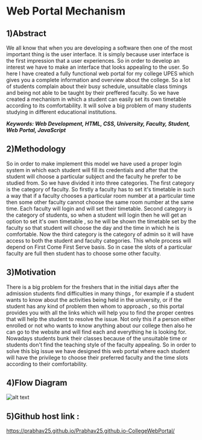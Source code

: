 # Web Portal Mechanism

## 1)Abstract

We all know that when you are developing a software then one of the most important thing is the user interface. It is simply because user interface is the first impression that a user experiences. So in order to develop an interest we have to make an interface that looks appealing to the user. So here I have created a fully functional web portal for my college UPES which gives you a complete information and overview about the college. So a lot of students complain about their busy schedule, unsuitable class timings and being not able to be taught by their preffered faculty. So we have created a mechanism in which a student can easily set its own timetable according to its comfortability. It will solve a big problem of many students studying in different educational institutions.

<b><i>Keywords: Web Development, HTML, CSS, University, Faculty, Student, Web Portal, JavaScript</i></b>

## 2)Methodology

So in order to make implement this model we have used a proper login system in which each student will fill its credentials and after that the student will choose a particular subject and the faculty he prefer to be studied from. So we have divided it into three categories. The first category is the category of faculty. So firstly a faculty has to set it's timetable in such a way that if a faculty chooses a particular room number at a particular time then some other faculty cannot choose the same room number at the same time. Each faculty will login and will set their timetable. Second category is the category of students, so when a student will login then he will get an option to set it's own timetable , so he will be shown the timetable set by the faculty so that student will choose the day and the time in which he is comfortable. Now the third category is the category of admin so it will have access to both the student and faculty categories. This whole process will depend on First Come First Serve basis. So in case the slots of a particular faculty are full then student has to choose some other faculty.

## 3)Motivation

There is a big problem for the freshers that in the initial days after the admission students find difficulties in many things , for example if a student wants to know about the activities being held in the university, or if the student has any kind of problem then whom to approach , so this portal provides you with all the links which will help you to find the proper centres that will help the student to resolve the issue. Not only this if a person either enrolled or not who wants to know anything about our college then also he can go to the website and will find each and everything he is looking for. Nowadays students bunk their classes because of the unsuitable time or students don't find the teaching style of the faculty appealing. So in order to solve this big issue we have designed this web portal where each student will have the privilege to choose their preferred faculty and the time slots according to their comfortability. 

## 4)Flow Diagram

![alt text](https://github.com/Prabhav25/Prabhav25.github.io-CollegeWebPortal/blob/main/Workflow%20dfd.png)

## 5)Github host link :
 https://prabhav25.github.io/Prabhav25.github.io-CollegeWebPortal/













































































